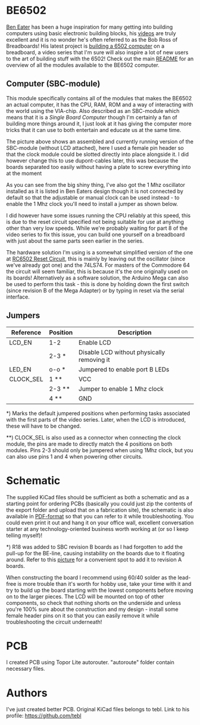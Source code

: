 # BE6502
[Ben Eater](https://eater.net/) has been a huge inspiration for many getting into building computers using basic electronic building blocks, his [videos](https://www.youtube.com/user/eaterbc) are truly excellent and it is no wonder he's often referred to as the Bob Ross of Breadboards! His latest project is [building a 6502 computer](https://eater.net/6502) on a breadboard, a video series that I'm sure will also inspire a lot of new users to the art of building stuff with the 6502! Check out the main [README](https://github.com/tebl/BE6502) for an overview of all the modules available to the BE6502 computer.

## Computer (SBC-module)
This module specifically contains all of the modules that makes the BE6502 an actual computer, it has the CPU, RAM, ROM and a way of interacting with the world using the VIA-chip. Also described as an SBC-module which means that it is a *Single Board Computer* though I'm certainly a fan of building more things around it, I just look at it has giving the computer more tricks that it can use to both entertain and educate us at the same time.

The picture above shows an assembled and currently running version of the SBC-module (without LCD attached), here I used a female pin header so that the clock module could be slotted directly into place alongside it. I did however change this to use dupont-cables later, this was because the boards separated too easily without having a plate to screw everything into at the moment

As you can see from the big shiny thing, I've also got the 1 Mhz oscillator installed as it is listed in Ben Eaters design though it is not connected by default so that the adjustable or manual clock can be used instead - to enable the 1 Mhz clock you'll need to install a jumper as shown below.

I did however have some issues running the CPU reliably at this speed, this is due to the reset circuit specified not being suitable for use at anything other than very low speeds. While we're probably waiting for part 8 of the video series to fix this issue, you can build one yourself on a breadboard with just about the same parts seen earlier in the series.

The hardware solution I'm using is a somewhat simplified version of the one at [RC6502 Reset Circuit](https://github.com/tebl/RC6502-Apple-1-Replica/tree/master/RC6502%20Reset%20Circuit), this is mainly by leaving out the oscillator (since we've already got one) and the 74LS74. For masters of the Commodore 64 the circuit will seem familiar, this is because it's the one originally used on its boards! Alternatively as a software solution, the Arduino Mega can also be used to perform this task - this is done by holding down the first switch (since revision B of the Mega Adapter) or by typing in reset via the serial interface.

## Jumpers
| Reference | Position | Description                                        |
| --------- | -------- | -------------------------------------------------- |
| LCD_EN    | 1-2      | Enable LCD                                         |
|           | 2-3 *    | Disable LCD without physically removing it         |
| LED_EN    | o-o *    | Jumpered to enable port B LEDs                     |
| CLOCK_SEL | 1   **   | VCC                                                |
|           | 2-3 **   | Jumper to enable 1 Mhz clock                       |
|           | 4   **   | GND                                                |

*) Marks the default jumpered positions when performing tasks associated with the first parts of the video series. Later, when the LCD is introduced, these will have to be changed.

**) CLOCK_SEL is also used as a connector when connecting the clock module, the pins are made to directly match the 4 positions on both modules. Pins 2-3 should only be jumpered when using 1Mhz clock, but you can also use pins 1 and 4 when powering other circuits. 


# Schematic
The supplied KiCad files should be sufficient as both a schematic and as a starting point for ordering PCBs (basically you could just zip the contents of the export folder and upload that on a fabrication site), the schematic is also available in [PDF-format](https://github.com/tebl/BE6502/raw/master/BE6502%20SBC/export/BE6502%20SBC.pdf) so that you can refer to it while troubleshooting. You could even print it out and hang it on your office wall, excellent conversation starter at any technology-oriented business worth working at (or so I keep telling myself)!

*) R18 was added to SBC revision B boards as I had forgotten to add the pull-up for the BE-line, causing instability on the boards due to it floating around. Refer to this [picture](https://github.com/tebl/BE6502-Build-a-65c02-computer/raw/master/gallery/2020-02-16%2015.50.14-1.jpg) for a convenient spot to add it to revision A boards.

When constructing the board I recommend using 60/40 solder as the lead-free is more trouble than it's worth for hobby use, take your time with it and try to build up the board starting with the lowest components before moving on to the larger pieces. The LCD will be mounted on top of other components, so check that nothing shorts on the underside and unless you're 100% sure about the construction and my design - install some female header pins on it so that you can easily remove it while troubleshooting the circuit underneath!

# PCB
I created PCB using Topor Lite autorouter. "autoroute" folder contain necessary files. 

# Authors
I've just created better PCB. Original KiCad files belongs to tebl. Link to his profile: https://github.com/tebl
